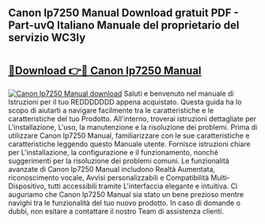 ## Canon Ip7250 Manual Download gratuit PDF - Part-uvQ Italiano Manuale del proprietario del servizio WC3Iy

# <h2><a href="http://dfa4cn8.blite.top/?on=Canon+Ip7250+Manual">🔗Download 👉🔴 Canon Ip7250 Manual</a></h2>

[![Canon Ip7250 Manual download](https://i.imgur.com/lujVjoI.png)](http://dfa4cn8.blite.top/?on=Canon+Ip7250+Manual)
Saluti e benvenuto nel manuale di Istruzioni per il tuo REDDDDDDD appena acquistato. Questa guida ha lo scopo di aiutarti a navigare facilmente tra le caratteristiche e le caratteristiche del tuo Prodotto. All'interno, troverai istruzioni dettagliate per L'installazione, L'uso, la manutenzione e la risoluzione dei problemi. Prima di utilizzare Canon Ip7250 Manual, familiarizzare con le sue caratteristiche e caratteristiche leggendo questo Manuale utente. Fornisce istruzioni chiare per L'installazione, la configurazione e il funzionamento, nonché suggerimenti per la risoluzione dei problemi comuni. Le funzionalità avanzate di Canon Ip7250 Manual includono Realtà Aumentata, riconoscimento vocale, Avvisi personalizzabili e Compatibilità Multi-Dispositivo, tutti accessibili tramite L'interfaccia elegante e intuitiva. Ci auguriamo che Canon Ip7250 Manual sia stato un bene prezioso mentre navighi tra le funzionalità del tuo nuovo prodotto. In caso di domande o dubbi, non esitare a contattare il nostro Team di assistenza clienti.
